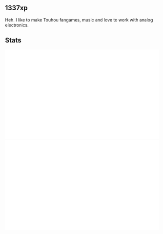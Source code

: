## 1337xp
Heh. I like to make Touhou fangames, music and love to work with analog electronics.


## Stats
![languages](https://raw.githubusercontent.com/1337xp/template1/5c884074cfe09f59a816ee0f7fac5d6cf8cb2776/generated/languages.svg)
![stuff](https://raw.githubusercontent.com/1337xp/template1/82168367054b017f0e51a034a1c559997ec3ec57/generated/overview.svg)

<!--
**1337xp/1337xp** is a ✨ _special_ ✨ repository because its `README.md` (this file) appears on your GitHub profile.


-->
